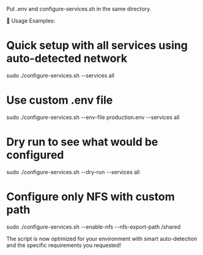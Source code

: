 Put .env and configure-services.sh in the same directory.

🚀 Usage Examples:
# Quick setup with all services using auto-detected network
sudo ./configure-services.sh --services all

# Use custom .env file
sudo ./configure-services.sh --env-file production.env --services all

# Dry run to see what would be configured
sudo ./configure-services.sh --dry-run --services all

# Configure only NFS with custom path
sudo ./configure-services.sh --enable-nfs --nfs-export-path /shared

The script is now optimized for your environment with smart auto-detection and the specific requirements you requested!